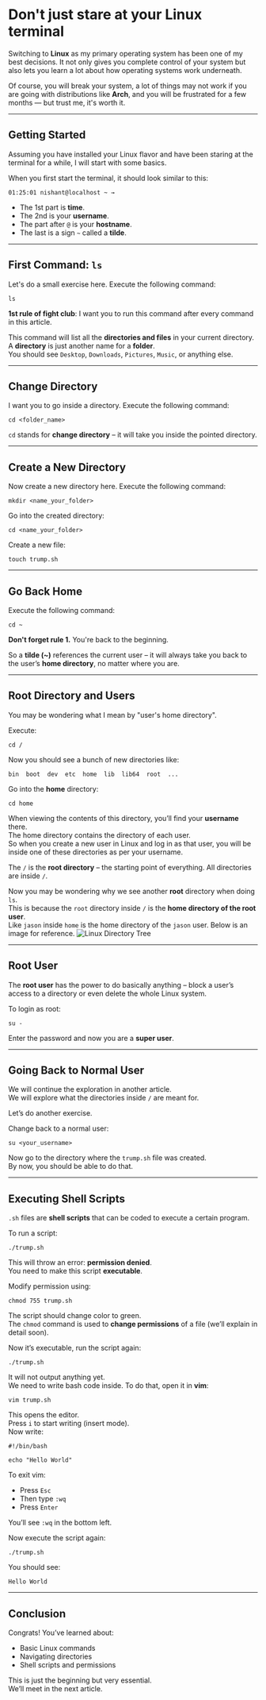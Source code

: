# Don't just stare at your Linux terminal

Switching to **Linux** as my primary operating system has been one of my best decisions. It not only gives you complete control of your system but also lets you learn a lot about how operating systems work underneath.

Of course, you will break your system, a lot of things may not work if you are going with distributions like **Arch**, and you will be frustrated for a few months — but trust me, it's worth it.

---

## Getting Started

Assuming you have installed your Linux flavor and have been staring at the terminal for a while, I will start with some basics.

When you first start the terminal, it should look similar to this:

```
01:25:01 nishant@localhost ~ →
```

- The 1st part is **time**.
- The 2nd is your **username**.
- The part after `@` is your **hostname**.
- The last is a sign `~` called a **tilde**.

---

## First Command: `ls`

Let's do a small exercise here. Execute the following command:

```
ls
```

**1st rule of fight club**: I want you to run this command after every command in this article.

This command will list all the **directories and files** in your current directory.  
A **directory** is just another name for a **folder**.  
You should see `Desktop`, `Downloads`, `Pictures`, `Music`, or anything else.

---

## Change Directory

I want you to go inside a directory. Execute the following command:

```
cd <folder_name>
```

`cd` stands for **change directory** – it will take you inside the pointed directory.

---

## Create a New Directory

Now create a new directory here. Execute the following command:

```
mkdir <name_your_folder>
```

Go into the created directory:

```
cd <name_your_folder>
```

Create a new file:

```
touch trump.sh
```

---

## Go Back Home

Execute the following command:

```
cd ~
```

**Don't forget rule 1.** You're back to the beginning.

So a **tilde (~)** references the current user – it will always take you back to the user’s **home directory**, no matter where you are.

---

## Root Directory and Users

You may be wondering what I mean by "user's home directory".

Execute:

```
cd /
```

Now you should see a bunch of new directories like:

```
bin  boot  dev  etc  home  lib  lib64  root  ...
```

Go into the **home** directory:

```
cd home
```

When viewing the contents of this directory, you’ll find your **username** there.  
The home directory contains the directory of each user.  
So when you create a new user in Linux and log in as that user, you will be inside one of these directories as per your username.

The `/` is the **root directory** – the starting point of everything. All directories are inside `/`.

Now you may be wondering why we see another **root** directory when doing `ls`.  
This is because the `root` directory inside `/` is the **home directory of the root user**.  
Like `jason` inside `home` is the home directory of the `jason` user. Below is an image for reference.
![Linux Directory Tree](https://www.linuxtrainingacademy.com/wp-content/uploads/2014/03/linux-directory-tree.jpg)


---

## Root User

The **root user** has the power to do basically anything – block a user’s access to a directory or even delete the whole Linux system.

To login as root:

```
su -
```

Enter the password and now you are a **super user**.

---

## Going Back to Normal User

We will continue the exploration in another article.  
We will explore what the directories inside `/` are meant for.

Let’s do another exercise.

Change back to a normal user:

```
su <your_username>
```

Now go to the directory where the `trump.sh` file was created.  
By now, you should be able to do that.

---

## Executing Shell Scripts

`.sh` files are **shell scripts** that can be coded to execute a certain program.

To run a script:

```
./trump.sh
```

This will throw an error: **permission denied**.  
You need to make this script **executable**.

Modify permission using:

```
chmod 755 trump.sh
```

The script should change color to green.  
The `chmod` command is used to **change permissions** of a file (we’ll explain in detail soon).

Now it’s executable, run the script again:

```
./trump.sh
```

It will not output anything yet.  
We need to write bash code inside. To do that, open it in **vim**:

```
vim trump.sh
```

This opens the editor.  
Press `i` to start writing (insert mode).  
Now write:

```
#!/bin/bash

echo "Hello World"
```

To exit vim:

- Press `Esc`
- Then type `:wq`
- Press `Enter`

You’ll see `:wq` in the bottom left.

Now execute the script again:

```
./trump.sh
```

You should see:

```
Hello World
```

---

## Conclusion

Congrats! You’ve learned about:

- Basic Linux commands
- Navigating directories
- Shell scripts and permissions

This is just the beginning but very essential.  
We’ll meet in the next article.
